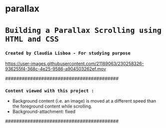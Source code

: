 # parallax


# `Building a Parallax Scrolling using HTML and CSS`

### `Created by Claudia Lisboa - For studying purpose` 


https://user-images.githubusercontent.com/21189063/230258326-936255f4-368c-4e25-9586-a904503262ef.mov



#########################################

### `Content viewed with this project :`

- Background content (i.e. an image) is moved at a different speed than the foreground content while scrolling.
- Background-attachment: fixed



#########################################
